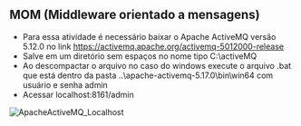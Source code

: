 ## MOM (Middleware orientado a mensagens)

- Para essa atividade é necessário baixar o Apache ActiveMQ versão 5.12.0 no link https://activemq.apache.org/activemq-5012000-release
- Salve em um diretório sem espaços no nome tipo C:\activeMQ
- Ao descompactar o arquivo no caso do windows execute o arquivo .bat que está dentro da pasta ..\apache-activemq-5.17.0\bin\win64 com usuário e senha admin
- Acessar localhost:8161/admin 

![ApacheActiveMQ_Localhost](https://user-images.githubusercontent.com/9336800/164704573-2da8755c-d6e4-438c-8d6b-880a4150b6bb.png)
